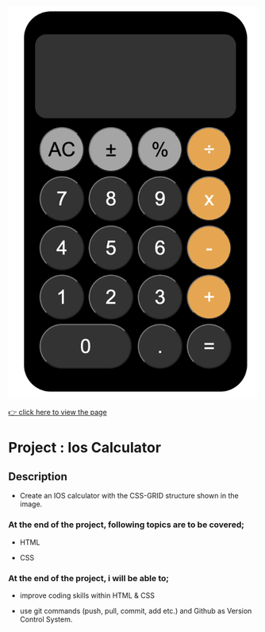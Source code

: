 ![CSS-GRID IOS CALCULATOR](./css-grid-ios.png)

[👉 click here to view the page](https://msaiduslu.github.io/IOS-Calculator-Grid/)

# Project : Ios Calculator

## Description

- Create an IOS calculator with the CSS-GRID structure shown in the image.

### At the end of the project, following topics are to be covered;

- HTML

- CSS

### At the end of the project, i will be able to;

- improve coding skills within HTML & CSS

- use git commands (push, pull, commit, add etc.) and Github as Version Control System.
